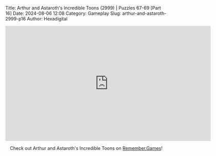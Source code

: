 Title: Arthur and Astaroth's Incredible Toons (2999) | Puzzles 67-69 [Part 16]
Date: 2024-08-06 12:08
Category: Gameplay
Slug: arthur-and-astaroth-2999-p16
Author: Hexadigital

<center><iframe src="https://www.youtube.com/embed/dcgjF9gtNZ8?feature=oembed" allow="accelerometer; autoplay; encrypted-media; gyroscope; picture-in-picture" width="640" height="360" frameborder="0"></iframe>

Check out Arthur and Astaroth's Incredible Toons on [Remember.Games]()!</center>